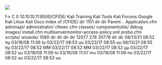 ![](Maszyny/Windows/Arctic/Pasted%20image%2020210811235105.png)

f→ C
0 10.10.10.11:8500/CFIDE/
Kali Training Kali Tools Kali Forums
Google Kali Linux
Kali Docs
Index of /CFIDE/
dir
1151
dir
dir
Parent ..
Application.cfm
adminapi/
administrator/
cfexec.cfm
classes/
componentutils/
debug
images/
install.cfm
multiservermonitor-access-policy.xml
probe.cfm
scripts/
wizards/
1090
dir
dir
dir
dir
12077
278
30778
dir
dir
08/13/21 08:52 πμ
03/18/08 11:06 tu
03/22/17 08:53 uu
03/22/17 08:55 uu
08/13/21 08:55 πμ
03/22/17 08:52 MM
03/22/17 08:52 MM
03/22/17 08:52 μμ
03/22/17 08:52 uu
03/18/08 11:06 tu
03/18/08 11:07 mu
03/18/08 11:06 nu
03/22/17 08:52 uu
03/22/17 08:52 uu
